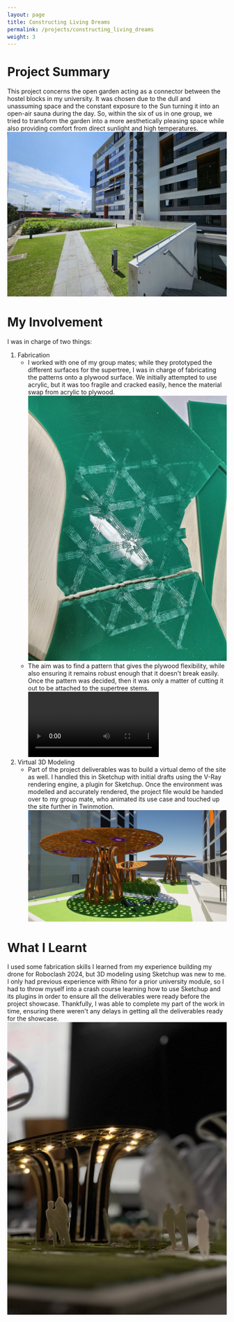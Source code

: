 ```yaml
---
layout: page
title: Constructing Living Dreams
permalink: /projects/constructing_living_dreams
weight: 3
---
```


# Project Summary
This project concerns the open garden acting as a connector between the hostel blocks in my university. It was chosen due to the dull and unassuming space and the constant exposure to the Sun turning it into an open-air sauna during the day. So, within the six of us in one group, we tried to transform the garden into a more aesthetically pleasing space while also providing comfort from direct sunlight and high temperatures.
![alt text](/assets/cld/pre_project.jpg "The garden we scouted for our project.")

# My Involvement
I was in charge of two things:
1. Fabrication
	-  I worked with one of my group mates; while they prototyped the different surfaces for the supertree, I was in charge of fabricating the patterns onto a plywood surface. We initially attempted to use acrylic, but it was too fragile and cracked easily, hence the material swap from acrylic to plywood. ![alt text](/assets/cld/owie.jpg "This didn't work.")
	-  The aim was to find a pattern that gives the plywood flexibility, while also ensuring it remains robust enough that it doesn't break easily. Once the pattern was decided, then it was only a matter of cutting it out to be attached to the supertree stems.![alt text](/assets/cld/light-demonstration.mp4 "How the light scatters with a simulated Sun moving overhead.")
2.  Virtual 3D Modeling
	-  Part of the project deliverables was to build a virtual demo of the site as well. I handled this in Sketchup with initial drafts using the V-Ray rendering engine, a plugin for Sketchup. Once the environment was modelled and accurately rendered, the project file would be handed over to my group mate, who animated its use case and touched up the site further in Twinmotion.![alt text](/assets/cld/CLD_day.png "Take a look!")

# What I Learnt
I used some fabrication skills I learned from my experience building my drone for Roboclash 2024, but 3D modeling using Sketchup was new to me. I only had previous experience with Rhino for a prior university module, so I had to throw myself into a crash course learning how to use Sketchup and its plugins in order to ensure all the deliverables were ready before the project showcase. Thankfully, I was able to complete my part of the work in time, ensuring there weren't any delays in getting all the deliverables ready for the showcase.
![alt text](/assets/cld/model_photo.jpg "The final result!")
